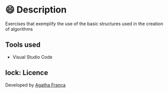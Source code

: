 # :smile: Description
Exercises that exemplify the use of the basic structures used in the creation of algorithms

## Tools used
- Visual Studio Code

## lock: Licence

Developed by <a href="https://www.linkedin.com/in/agatha-f-1210841ba/" target="_blank" title="My LinkedIn">Agatha França</a>
